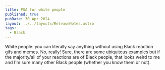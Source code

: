 ```yaml
---
title: PSA for white people
published: true
pubDate: 30 Apr 2024
layout: ../../layouts/ReleaseNotes.astro
tags:
  - Black
---
```


White people: you can literally say anything without using Black reaction gifs and memes. No, really! Sure, there are some ubiquitous examples but if the majority/all of your reactions are of Black people, that looks weird to me and I'm sure many other Black people (whether you know them or not).